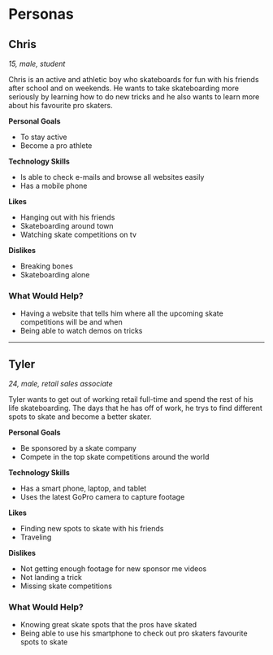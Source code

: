 # Personas

## Chris

*15, male, student*

Chris is an active and athletic boy who skateboards for fun with his friends after school and on weekends. He wants to take skateboarding more seriously by learning how to do new tricks and he also wants to learn more about his favourite pro skaters.

**Personal Goals**

- To stay active
- Become a pro athlete

**Technology Skills**

- Is able to check e-mails and browse all websites easily
- Has a mobile phone

**Likes**

- Hanging out with his friends
- Skateboarding around town
- Watching skate competitions on tv

**Dislikes**

- Breaking bones
- Skateboarding alone

### What Would Help?

- Having a website that tells him where all the upcoming skate competitions will be and when
- Being able to watch demos on tricks

---

## Tyler

*24, male, retail sales associate*

Tyler wants to get out of working retail full-time and spend the rest of his life skateboarding. The days that he has off of work, he trys to find different spots to skate and become a better skater.

**Personal Goals**

- Be sponsored by a skate company
- Compete in the top skate competitions around the world

**Technology Skills**

- Has a smart phone, laptop, and tablet
- Uses the latest GoPro camera to capture footage

**Likes**

- Finding new spots to skate with his friends 
- Traveling

**Dislikes**

- Not getting enough footage for new sponsor me videos
- Not landing a trick
- Missing skate competitions

### What Would Help?

- Knowing great skate spots that the pros have skated
- Being able to use his smartphone to check out pro skaters favourite spots to skate